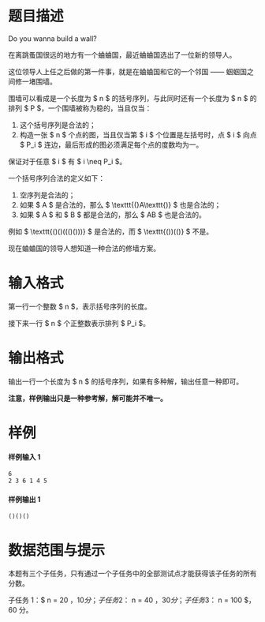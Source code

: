 
# 题目描述

Do you wanna build a wall?

在离跳蚤国很远的地方有一个蛐蛐国，最近蛐蛐国选出了一位新的领导人。

这位领导人上任之后做的第一件事，就是在蛐蛐国和它的一个邻国 —— 蝈蝈国之间修一堵围墙。

围墙可以看成是一个长度为 $ n $ 的括号序列，与此同时还有一个长度为 $ n $ 的排列 $ P $，一个围墙被称为稳的，当且仅当：

1. 这个括号序列是合法的；
2. 构造一张 $ n $ 个点的图，当且仅当第 $ i $ 个位置是左括号时，点 $ i $ 向点 $ P_i $ 连边，最后形成的图必须满足每个点的度数均为一。

保证对于任意 $ i $ 有 $ i \neq P_i $。

一个括号序列合法的定义如下：

1. 空序列是合法的；
2. 如果 $ A $ 是合法的，那么 $ \texttt{(}A\texttt{)} $ 也是合法的；
3. 如果 $ A $ 和 $ B $ 都是合法的，那么 $ AB $ 也是合法的。

例如 $ \texttt{()()((()()))} $ 是合法的，而 $ \texttt{())(()} $ 不是。

现在蛐蛐国的领导人想知道一种合法的修墙方案。

# 输入格式

第一行一个整数 $ n $，表示括号序列的长度。

接下来一行 $ n $ 个正整数表示排列 $ P_i $。

# 输出格式

输出一行一个长度为 $ n $ 的括号序列，如果有多种解，输出任意一种即可。

**注意，样例输出只是一种参考解，解可能并不唯一。**

# 样例

#### 样例输入 1
```plain
6
2 3 6 1 4 5
```

#### 样例输出 1
```plain
()()()
```

# 数据范围与提示

本题有三个子任务，只有通过一个子任务中的全部测试点才能获得该子任务的所有分数。

子任务 1：$ n = 20 $，10 分；  
子任务 2：$ n = 40 $，30 分；  
子任务 3：$ n = 100 $，60 分。

